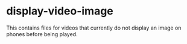 # display-video-image
This contains files for videos that currently do not display an image on phones before being played.
